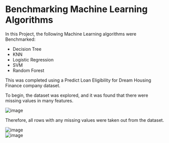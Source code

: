 ﻿# Benchmarking Machine Learning Algorithms
In this Project, the following Machine Learning algorithms were Benchmarked:

- Decision Tree
- KNN
- Logistic Regression
- SVM
- Random Forest

This was completed using a Predict Loan Eligibility for Dream Housing Finance company dataset.

To begin, the dataset was explored, and it was found that there were missing values in many features.

![image](https://github.com/shankaattanayake/Data-Science/blob/main/Machine%20Learning%201%20Algorithm/Benchmark_ML_Algorithms/Images/Aspose.Words.4a731c12-88da-4687-b959-83f2b57056d0.001.png)<br >

Therefore, all rows with any missing values were taken out from the dataset. 

![image](https://github.com/shankaattanayake/Data-Science/blob/main/Machine%20Learning%201%20Algorithm/Benchmark_ML_Algorithms/Images/Aspose.Words.4a731c12-88da-4687-b959-83f2b57056d0.002.png)<br >
![image](https://github.com/shankaattanayake/Data-Science/blob/main/Machine%20Learning%201%20Algorithm/Benchmark_ML_Algorithms/Images/Aspose.Words.4a731c12-88da-4687-b959-83f2b57056d0.003.png)<br >
